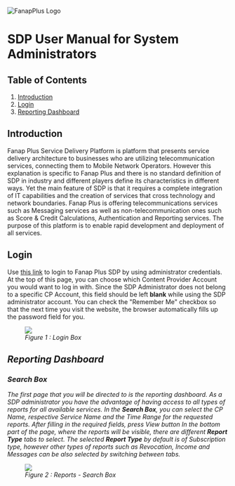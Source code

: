 
![FanapPlus Logo](https://user-images.githubusercontent.com/32090767/46914641-2614f680-cfad-11e8-8607-74dec37b5f5d.png)

# SDP User Manual for System Administrators

## Table of Contents
1. [Introduction](#introduction)
2. [Login](#login)
3. [Reporting Dashboard](#reporting-dashboard)
 ## Introduction

Fanap Plus Service Delivery Platform is platform that presents service delivery architecture to businesses who are utilizing telecommunication services, connecting them to Mobile Network Operators. However this explanation is specific to Fanap Plus and there is no standard definition of SDP in industry and different players define its characteristics in different ways. Yet the main feature of SDP is that it requires a complete integration of IT capabilities and the creation of services that cross technology and network boundaries. 
Fanap Plus is offering telecommunications services such as Messaging services as well as non-telecommunication ones such as Score & Credit Calculations, Authentication and Reporting services.
The purpose of this platform is to enable rapid development and deployment of all services.


## Login
 Use [this link](https://sdp.fanap.plus/account/login) to login to Fanap Plus SDP by using administrator credentials.
 At the top of this page, you can choose which Content Provider Account you would want to log in with. Since the SDP Administrator does not belong to a specific CP Account, this field should be left __blank__ while using the SDP administrator account.
You can check the "Remember Me" checkbox so that the next time you visit the website, the browser automatically fills up the password field for you.

<figure><img src='https://user-images.githubusercontent.com/32090767/48659440-927c8d00-ea66-11e8-9c84-c15680bf6d7e.jpg'><figcaption><i>Figure 1 : Login Box</figcaption></figure>

## Reporting Dashboard

### Search Box

The first page that you will be directed to is the reporting dashboard. As a SDP administrator you have the advantage of having access to all types of reports for all available services.
In the __Search Box__, you can select the *CP Name*, respective *Service Name* and the *Time Range* for the requested reports. After filling in the required fields, press *View* button 
In the bottom part of the page, where the reports will be visible, there are different __Report Type__ tabs to select. The selected __Report Type__ by default is of *Subscription* type, however other types of reports such as *Revocation*, *Income* and *Messages* can be also selected by switching between tabs. 

<figure><img src='https://user-images.githubusercontent.com/32090767/48660215-80edb200-ea73-11e8-8491-e457e150a2ff.jpg'><figcaption><i>Figure 2 : Reports - Search Box</figcaption></figure>


